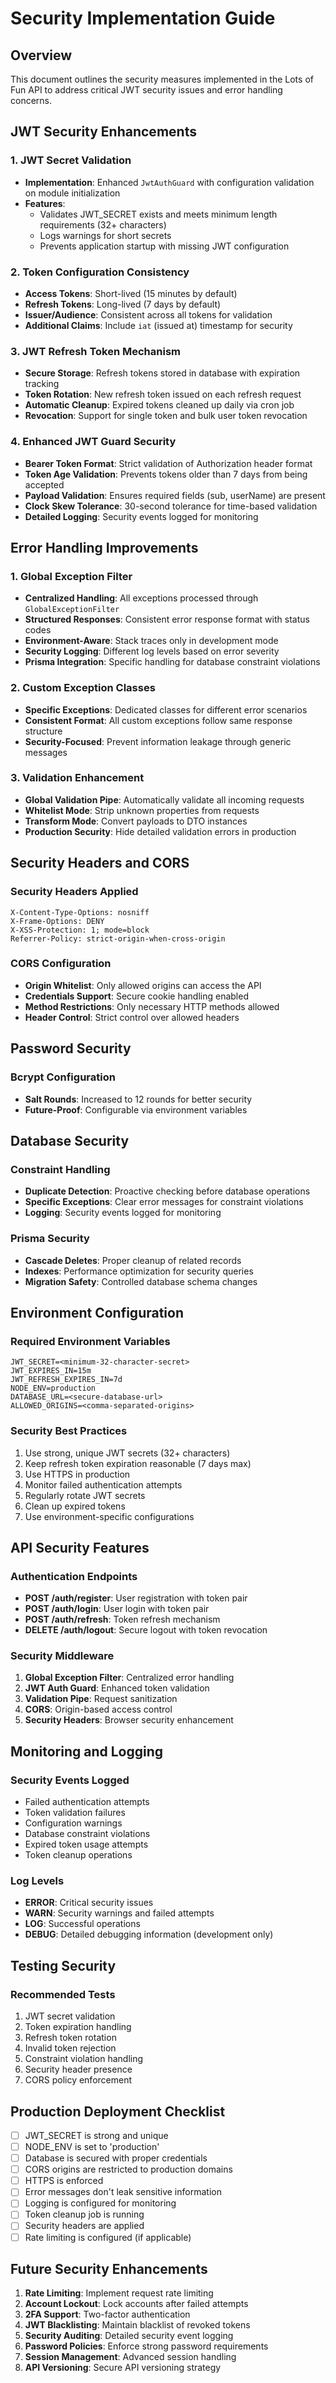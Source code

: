 # Security Implementation Guide

## Overview
This document outlines the security measures implemented in the Lots of Fun API to address critical JWT security issues and error handling concerns.

## JWT Security Enhancements

### 1. JWT Secret Validation
- **Implementation**: Enhanced `JwtAuthGuard` with configuration validation on module initialization
- **Features**:
  - Validates JWT_SECRET exists and meets minimum length requirements (32+ characters)
  - Logs warnings for short secrets
  - Prevents application startup with missing JWT configuration

### 2. Token Configuration Consistency
- **Access Tokens**: Short-lived (15 minutes by default)
- **Refresh Tokens**: Long-lived (7 days by default)
- **Issuer/Audience**: Consistent across all tokens for validation
- **Additional Claims**: Include `iat` (issued at) timestamp for security

### 3. JWT Refresh Token Mechanism
- **Secure Storage**: Refresh tokens stored in database with expiration tracking
- **Token Rotation**: New refresh token issued on each refresh request
- **Automatic Cleanup**: Expired tokens cleaned up daily via cron job
- **Revocation**: Support for single token and bulk user token revocation

### 4. Enhanced JWT Guard Security
- **Bearer Token Format**: Strict validation of Authorization header format
- **Token Age Validation**: Prevents tokens older than 7 days from being accepted
- **Payload Validation**: Ensures required fields (sub, userName) are present
- **Clock Skew Tolerance**: 30-second tolerance for time-based validation
- **Detailed Logging**: Security events logged for monitoring

## Error Handling Improvements

### 1. Global Exception Filter
- **Centralized Handling**: All exceptions processed through `GlobalExceptionFilter`
- **Structured Responses**: Consistent error response format with status codes
- **Environment-Aware**: Stack traces only in development mode
- **Security Logging**: Different log levels based on error severity
- **Prisma Integration**: Specific handling for database constraint violations

### 2. Custom Exception Classes
- **Specific Exceptions**: Dedicated classes for different error scenarios
- **Consistent Format**: All custom exceptions follow same response structure
- **Security-Focused**: Prevent information leakage through generic messages

### 3. Validation Enhancement
- **Global Validation Pipe**: Automatically validate all incoming requests
- **Whitelist Mode**: Strip unknown properties from requests
- **Transform Mode**: Convert payloads to DTO instances
- **Production Security**: Hide detailed validation errors in production

## Security Headers and CORS

### Security Headers Applied
```
X-Content-Type-Options: nosniff
X-Frame-Options: DENY
X-XSS-Protection: 1; mode=block
Referrer-Policy: strict-origin-when-cross-origin
```

### CORS Configuration
- **Origin Whitelist**: Only allowed origins can access the API
- **Credentials Support**: Secure cookie handling enabled
- **Method Restrictions**: Only necessary HTTP methods allowed
- **Header Control**: Strict control over allowed headers

## Password Security

### Bcrypt Configuration
- **Salt Rounds**: Increased to 12 rounds for better security
- **Future-Proof**: Configurable via environment variables

## Database Security

### Constraint Handling
- **Duplicate Detection**: Proactive checking before database operations
- **Specific Exceptions**: Clear error messages for constraint violations
- **Logging**: Security events logged for monitoring

### Prisma Security
- **Cascade Deletes**: Proper cleanup of related records
- **Indexes**: Performance optimization for security queries
- **Migration Safety**: Controlled database schema changes

## Environment Configuration

### Required Environment Variables
```
JWT_SECRET=<minimum-32-character-secret>
JWT_EXPIRES_IN=15m
JWT_REFRESH_EXPIRES_IN=7d
NODE_ENV=production
DATABASE_URL=<secure-database-url>
ALLOWED_ORIGINS=<comma-separated-origins>
```

### Security Best Practices
1. Use strong, unique JWT secrets (32+ characters)
2. Keep refresh token expiration reasonable (7 days max)
3. Use HTTPS in production
4. Monitor failed authentication attempts
5. Regularly rotate JWT secrets
6. Clean up expired tokens
7. Use environment-specific configurations

## API Security Features

### Authentication Endpoints
- **POST /auth/register**: User registration with token pair
- **POST /auth/login**: User login with token pair
- **POST /auth/refresh**: Token refresh mechanism
- **DELETE /auth/logout**: Secure logout with token revocation

### Security Middleware
1. **Global Exception Filter**: Centralized error handling
2. **JWT Auth Guard**: Enhanced token validation
3. **Validation Pipe**: Request sanitization
4. **CORS**: Origin-based access control
5. **Security Headers**: Browser security enhancement

## Monitoring and Logging

### Security Events Logged
- Failed authentication attempts
- Token validation failures
- Configuration warnings
- Database constraint violations
- Expired token usage attempts
- Token cleanup operations

### Log Levels
- **ERROR**: Critical security issues
- **WARN**: Security warnings and failed attempts
- **LOG**: Successful operations
- **DEBUG**: Detailed debugging information (development only)

## Testing Security

### Recommended Tests
1. JWT secret validation
2. Token expiration handling
3. Refresh token rotation
4. Invalid token rejection
5. Constraint violation handling
6. Security header presence
7. CORS policy enforcement

## Production Deployment Checklist

- [ ] JWT_SECRET is strong and unique
- [ ] NODE_ENV is set to 'production'
- [ ] Database is secured with proper credentials
- [ ] CORS origins are restricted to production domains
- [ ] HTTPS is enforced
- [ ] Error messages don't leak sensitive information
- [ ] Logging is configured for monitoring
- [ ] Token cleanup job is running
- [ ] Security headers are applied
- [ ] Rate limiting is configured (if applicable)

## Future Security Enhancements

1. **Rate Limiting**: Implement request rate limiting
2. **Account Lockout**: Lock accounts after failed attempts
3. **2FA Support**: Two-factor authentication
4. **JWT Blacklisting**: Maintain blacklist of revoked tokens
5. **Security Auditing**: Detailed security event logging
6. **Password Policies**: Enforce strong password requirements
7. **Session Management**: Advanced session handling
8. **API Versioning**: Secure API versioning strategy
